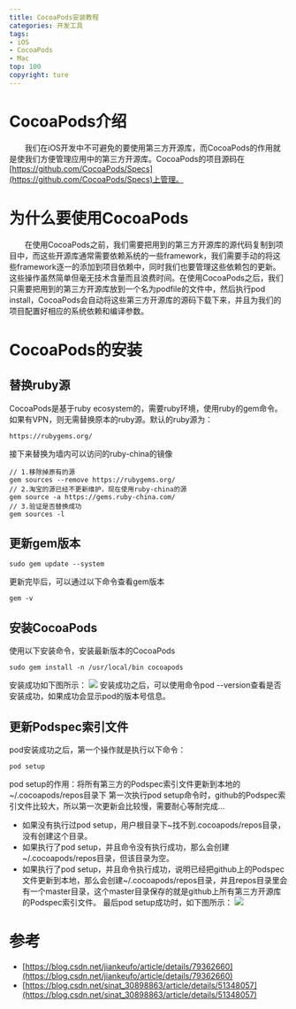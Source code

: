 ```yaml
---
title: CocoaPods安装教程
categories: 开发工具
tags:
- iOS
- CocoaPods
- Mac
top: 100
copyright: ture
---
```


# CocoaPods介绍
&emsp;&emsp;我们在iOS开发中不可避免的要使用第三方开源库，而CocoaPods的作用就是使我们方便管理应用中的第三方开源库。CocoaPods的项目源码在[https://github.com/CocoaPods/Specs](https://github.com/CocoaPods/Specs)上管理。
<!-- more -->
# 为什么要使用CocoaPods
&emsp;&emsp;在使用CocoaPods之前，我们需要把用到的第三方开源库的源代码复制到项目中，而这些开源库通常需要依赖系统的一些framework，我们需要手动的将这些framework逐一的添加到项目依赖中，同时我们也要管理这些依赖包的更新。这些操作虽然简单但毫无技术含量而且浪费时间。在使用CocoaPods之后，我们只需要把用到的第三方开源库放到一个名为podfile的文件中，然后执行pod install，CocoaPods会自动将这些第三方开源库的源码下载下来，并且为我们的项目配置好相应的系统依赖和编译参数。

# CocoaPods的安装
## 替换ruby源
CocoaPods是基于ruby ecosystem的，需要ruby环境，使用ruby的gem命令。如果有VPN，则无需替换原本的ruby源。默认的ruby源为：
``` 
https://rubygems.org/
```
接下来替换为墙内可以访问的ruby-china的镜像
```
// 1.移除掉原有的源
gem sources --remove https://rubygems.org/
// 2.淘宝的源已经不更新维护，现在使用ruby-china的源
gem source -a https://gems.ruby-china.com/
// 3.验证是否替换成功
gem sources -l
```

## 更新gem版本
```
sudo gem update --system
```
更新完毕后，可以通过以下命令查看gem版本
```
gem -v
```

## 安装CocoaPods
使用以下安装命令，安装最新版本的CocoaPods
```
sudo gem install -n /usr/local/bin cocoapods
```
安装成功如下图所示：
![](http://pic.cloverkim.com/749c46aagy1fw37mrk9l9j20i005njsj.jpg)
安装成功之后，可以使用命令pod --version查看是否安装成功，如果成功会显示pod的版本号信息。

## 更新Podspec索引文件
pod安装成功之后，第一个操作就是执行以下命令：
```
pod setup
```
pod setup的作用：将所有第三方的Podspec索引文件更新到本地的~/.cocoapods/repos目录下
第一次执行pod setup命令时，github的Podspec索引文件比较大，所以第一次更新会比较慢，需要耐心等耐完成...
- 如果没有执行过pod setup，用户根目录下~找不到.cocoapods/repos目录，没有创建这个目录。
- 如果执行了pod setup，并且命令没有执行成功，那么会创建~/.cocoapods/repos目录，但该目录为空。
- 如果执行了pod setup，并且命令执行成功，说明已经把github上的Podspec文件更新到本地，那么会创建~/.cocoapods/repos目录，并且repos目录里会有一个master目录，这个master目录保存的就是github上所有第三方开源库的Podspec索引文件。
最后pod setup成功时，如下图所示：
![](http://pic.cloverkim.com/749c46aagy1fw38vsef5sj20hw0afwgl.jpg)

# 参考
- [https://blog.csdn.net/jiankeufo/article/details/79362660](https://blog.csdn.net/jiankeufo/article/details/79362660)
- [https://blog.csdn.net/sinat_30898863/article/details/51348057](https://blog.csdn.net/sinat_30898863/article/details/51348057)